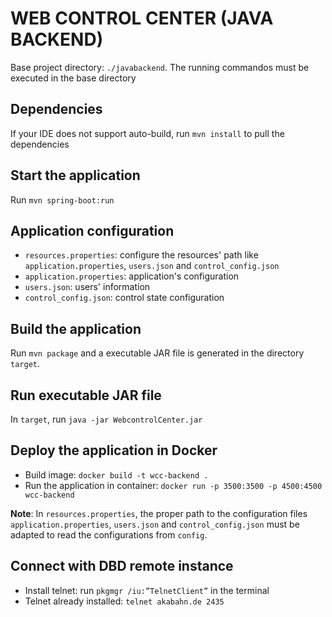 # WEB CONTROL CENTER (JAVA BACKEND)

Base project directory: `./javabackend`. The running commandos must be executed in the base directory  

## Dependencies

If your IDE does not support auto-build, run `mvn install` to pull the dependencies

## Start the application

Run `mvn spring-boot:run`

## Application configuration

- `resources.properties`: configure the resources' path like `application.properties`, `users.json` and `control_config.json`
- `application.properties`: application's configuration
- `users.json`: users' information
- `control_config.json`: control state configuration

## Build the application

Run `mvn package` and a executable JAR file is generated in the directory `target`.

## Run executable JAR file

In `target`, run `java -jar WebcontrolCenter.jar`

## Deploy the application in Docker

- Build image: `docker build -t wcc-backend .`
- Run the application in container: `docker run -p 3500:3500 -p 4500:4500 wcc-backend`

**Note**: In `resources.properties`, the proper path to the configuration files `application.properties`, `users.json` and `control_config.json` must be adapted to read the configurations from `config`.

## Connect with DBD remote instance

- Install telnet: run `pkgmgr /iu:”TelnetClient”` in the terminal
- Telnet already installed: `telnet akabahn.de 2435`


